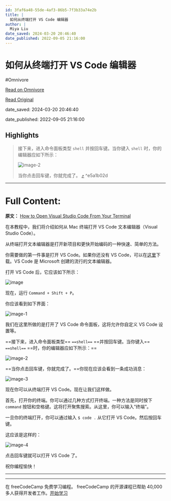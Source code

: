 ```yaml
---
id: 3faf6a48-55de-4af3-86b5-7f3b33a74e2b
title: |
  如何从终端打开 VS Code 编辑器
author: |
  Miya Liu
date_saved: 2024-03-20 20:46:40
date_published: 2022-09-05 21:16:00
---
```


# 如何从终端打开 VS Code 编辑器
#Omnivore

[Read on Omnivore](https://omnivore.app/me/vs-code-18e5e797008)

[Read Original](https://www.freecodecamp.org/chinese/news/how-to-open-visual-studio-code-from-your-terminal/)

date_saved: 2024-03-20 20:46:40

date_published: 2022-09-05 21:16:00

## Highlights

> 接下来，进入命令面板类型 `shell` 并按回车键。当你键入 `shell` 时，你的编辑器应如下所示：
> 
> ![image-2](https://proxy-prod.omnivore-image-cache.app/600x400,semcu1s8Q9n6DPDuM_jKccX--m1gvm9My_GIiSQYZMaU/https://www.freecodecamp.org/news/content/images/2022/01/image-2.png)
> 
> 当你点击回车键，你就完成了。 [⤴️](https://omnivore.app/me/vs-code-18e5e797008#e5a1b02d-d94c-497f-9347-6fafd642a1cb)  ^e5a1b02d


--- 

# Full Content: 

**原文：** [How to Open Visual Studio Code From Your Terminal](https://www.freecodecamp.org/news/how-to-open-visual-studio-code-from-your-terminal/) 

在本教程中，我们将介绍如何从 Mac 终端打开 VS Code 文本编辑器（Visual Studio Code）。

从终端打开文本编辑器是打开新项目和更快开始编码的一种快速、简单的方法。

你需要做的第一件事是打开 VS Code。如果你还没有 VS Code，可以在[这里](https://code.visualstudio.com/)下载。VS Code 是 Microsoft 创建的流行的文本编辑器。

打开 VS Code 后，它应该如下所示：

![image](https://proxy-prod.omnivore-image-cache.app/600x400,sb9jnrlx0A7IHavc_DwwUPZTCP1H1dvvwZkZXO412U4E/https://www.freecodecamp.org/news/content/images/2022/01/image.png)

现在，运行 `Command + Shift + P`。

你应该看到如下界面：

![image-1](https://proxy-prod.omnivore-image-cache.app/600x400,sBmi2SFFi7L3PfdqgxkNmTefv_pUpNc0TS5-Eoy1Llsg/https://www.freecodecamp.org/news/content/images/2022/01/image-1.png)

我们在这里所做的是打开了 VS Code 命令面板，这将允许你自定义 VS Code 设置等。

==接下来，进入命令面板类型== `==shell==` ==并按回车键。当你键入== `==shell==` ==时，你的编辑器应如下所示：==

![image-2](https://proxy-prod.omnivore-image-cache.app/600x400,semcu1s8Q9n6DPDuM_jKccX--m1gvm9My_GIiSQYZMaU/https://www.freecodecamp.org/news/content/images/2022/01/image-2.png)

==当你点击回车键，你就完成了。==你现在应该会看到一条成功消息：

![image-3](https://proxy-prod.omnivore-image-cache.app/600x400,sPUpdqsfv54kD4YmyGuGc4zWPkAsaBSIeakaYqww5LSc/https://www.freecodecamp.org/news/content/images/2022/01/image-3.png)

现在你可以从终端打开 VS Code。现在让我们这样做。

首先，打开你的终端。你可以通过几种方式打开终端。一种方法是同时按下 `command` 按钮和空格键。这将打开聚焦搜索。从这里，你可以输入“终端”。

一旦你的终端打开，你可以通过输入 `$ code .` 从它打开 VS Code。然后按回车键。

这应该是这样的：

![image-4](https://proxy-prod.omnivore-image-cache.app/600x400,s_y9KeelLtwaHN4bdpyNJAcLZxf4-RfMojDNyrfh-tH8/https://www.freecodecamp.org/news/content/images/2022/01/image-4.png)

点击回车键就可以打开 VS Code 了。

祝你编程愉快！

---

---

 在 freeCodeCamp 免费学习编程。 freeCodeCamp 的开源课程已帮助 40,000 多人获得开发者工作。[开始学习](https://www.freecodecamp.org/chinese/learn/) 

